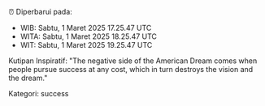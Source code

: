 ⏰ Diperbarui pada:
- WIB: Sabtu, 1 Maret 2025 17.25.47 UTC
- WITA: Sabtu, 1 Maret 2025 18.25.47 UTC
- WIT: Sabtu, 1 Maret 2025 19.25.47 UTC

Kutipan Inspiratif:
"The negative side of the American Dream comes when people pursue success at any cost, which in turn destroys the vision and the dream."


Kategori: success

